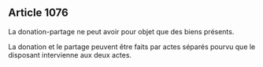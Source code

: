 Article 1076
----
La donation-partage ne peut avoir pour objet que des biens présents.

La donation et le partage peuvent être faits par actes séparés pourvu que le
disposant intervienne aux deux actes.
